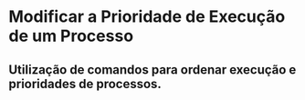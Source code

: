 # Modificar a Prioridade de Execução de um Processo
## Utilização de comandos para ordenar execução e prioridades de processos.
<br>
